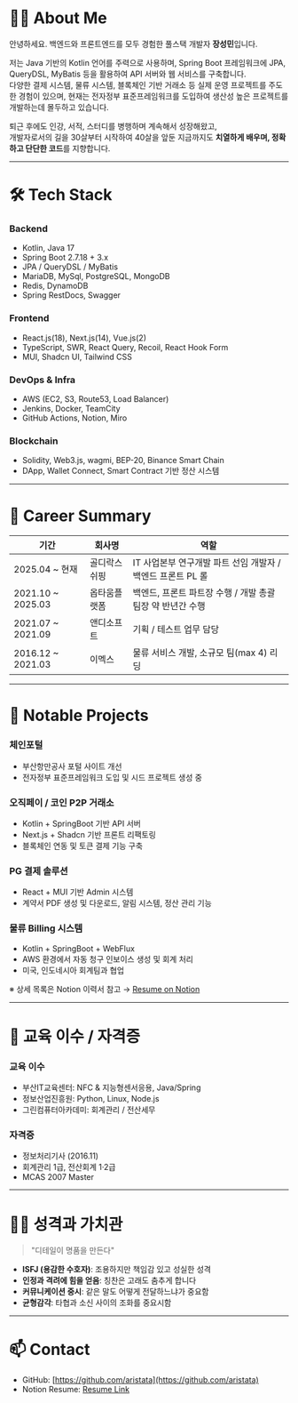 # 👨‍💻 About Me

안녕하세요. 백엔드와 프론트엔드를 모두 경험한 풀스택 개발자 **장성민**입니다.

저는 Java 기반의 Kotlin 언어를 주력으로 사용하며, Spring Boot 프레임워크에 JPA, QueryDSL, MyBatis 등을 활용하여 API 서버와 웹 서비스를 구축합니다.  
다양한 결제 시스템, 물류 시스템, 블록체인 기반 거래소 등 실제 운영 프로젝트를 주도한 경험이 있으며,
현재는 전자정부 표준프레임워크를 도입하여 생산성 높은 프로젝트를 개발하는데 몰두하고 있습니다.

퇴근 후에도 인강, 서적, 스터디를 병행하며 계속해서 성장해왔고,  
개발자로서의 길을 30살부터 시작하여 40살을 앞둔 지금까지도 **치열하게 배우며, 정확하고 단단한 코드**를 지향합니다.

---

# 🛠 Tech Stack

### Backend
- Kotlin, Java 17
- Spring Boot 2.7.18 + 3.x 
- JPA / QueryDSL / MyBatis
- MariaDB, MySql, PostgreSQL, MongoDB
- Redis, DynamoDB
- Spring RestDocs, Swagger

### Frontend
- React.js(18), Next.js(14), Vue.js(2)
- TypeScript, SWR, React Query, Recoil, React Hook Form
- MUI, Shadcn UI, Tailwind CSS

### DevOps & Infra
- AWS (EC2, S3, Route53, Load Balancer)
- Jenkins, Docker, TeamCity
- GitHub Actions, Notion, Miro

### Blockchain
- Solidity, Web3.js, wagmi, BEP-20, Binance Smart Chain
- DApp, Wallet Connect, Smart Contract 기반 정산 시스템

---

# 💼 Career Summary

| 기간 | 회사명 | 역할 |
|------|--------|------|
| 2025.04 ~ 현재 | 골디락스쉬핑 | IT 사업본부 연구개발 파트 선임 개발자 / 백엔드 프론트 PL 롤 |
| 2021.10 ~ 2025.03 | 옵타움플랫폼 | 백엔드, 프론트 파트장 수행 / 개발 총괄 팀장 약 반년간 수행 |
| 2021.07 ~ 2021.09 | 앤디소프트 | 기획 / 테스트 업무 담당 |
| 2016.12 ~ 2021.03 | 이멕스 | 물류 서비스 개발, 소규모 팀(max 4) 리딩 |

---

# 📌 Notable Projects

### 체인포털
- 부산항만공사 포털 사이트 개선
- 전자정부 표준프레임워크 도입 및 시드 프로젝트 생성 중

### 오직페이 / 코인 P2P 거래소
- Kotlin + SpringBoot 기반 API 서버
- Next.js + Shadcn 기반 프론트 리팩토링
- 블록체인 연동 및 토큰 결제 기능 구축

### PG 결제 솔루션
- React + MUI 기반 Admin 시스템
- 계약서 PDF 생성 및 다운로드, 알림 시스템, 정산 관리 기능

### 물류 Billing 시스템
- Kotlin + SpringBoot + WebFlux
- AWS 환경에서 자동 청구 인보이스 생성 및 회계 처리
- 미국, 인도네시아 회계팀과 협업

※ 상세 목록은 Notion 이력서 참고 → [Resume on Notion](https://aristatait.notion.site/800b58c746e248829fb6e510c47de8a6)

---

# 📖 교육 이수 / 자격증

### 교육 이수
- 부산IT교육센터: NFC & 지능형센서응용, Java/Spring
- 정보산업진흥원: Python, Linux, Node.js
- 그린컴퓨터아카데미: 회계관리 / 전산세무

### 자격증
- 정보처리기사 (2016.11)
- 회계관리 1급, 전산회계 1·2급
- MCAS 2007 Master

---

# 🙋‍♂️ 성격과 가치관

> "디테일이 명품을 만든다"

- **ISFJ (용감한 수호자)**: 조용하지만 책임감 있고 성실한 성격
- **인정과 격려에 힘을 얻음**: 칭찬은 고래도 춤추게 합니다
- **커뮤니케이션 중시**: 같은 말도 어떻게 전달하느냐가 중요함
- **균형감각**: 타협과 소신 사이의 조화를 중요시함

---

# 📫 Contact

- GitHub: [https://github.com/aristata](https://github.com/aristata)
- Notion Resume: [Resume Link](https://aristatait.notion.site/800b58c746e248829fb6e510c47de8a6)
